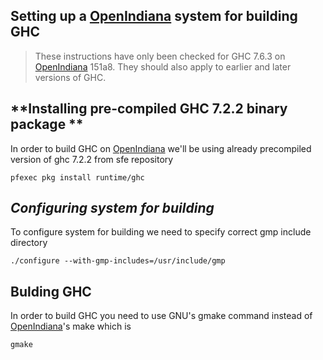 ## **Setting up a [OpenIndiana](building/preparation/open-indiana) system for building GHC**

>
> These instructions have only been checked for GHC 7.6.3 on [OpenIndiana](building/preparation/open-indiana) 151a8. They should also apply to earlier and later versions of GHC. 

## **Installing pre-compiled GHC 7.2.2 binary package **


In order to build GHC on [OpenIndiana](building/preparation/open-indiana) we'll be using already precompiled version of ghc 7.2.2 from sfe repository

```wiki
pfexec pkg install runtime/ghc 
```

## *Configuring system for building*


To configure system for building we need to specify correct gmp include directory

```wiki
./configure --with-gmp-includes=/usr/include/gmp
```

## **Bulding GHC**


In order to build GHC you need to use GNU's gmake command instead of [OpenIndiana](building/preparation/open-indiana)'s make which is

```wiki
gmake
```